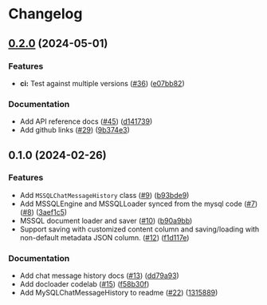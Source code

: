 # Changelog

## [0.2.0](https://github.com/googleapis/langchain-google-cloud-sql-mssql-python/compare/v0.1.0...v0.2.0) (2024-05-01)


### Features

* **ci:** Test against multiple versions ([#36](https://github.com/googleapis/langchain-google-cloud-sql-mssql-python/issues/36)) ([e07bb82](https://github.com/googleapis/langchain-google-cloud-sql-mssql-python/commit/e07bb826cd8106b8865b8fb332695ec822649b7a))


### Documentation

* Add API reference docs ([#45](https://github.com/googleapis/langchain-google-cloud-sql-mssql-python/issues/45)) ([d141739](https://github.com/googleapis/langchain-google-cloud-sql-mssql-python/commit/d141739089557620c598a96704582dfbce039b7e))
* Add github links ([#29](https://github.com/googleapis/langchain-google-cloud-sql-mssql-python/issues/29)) ([9b374e3](https://github.com/googleapis/langchain-google-cloud-sql-mssql-python/commit/9b374e3963b25f26121b32dd83652f4d830f1437))

## 0.1.0 (2024-02-26)


### Features

* Add `MSSQLChatMessageHistory` class ([#9](https://github.com/googleapis/langchain-google-cloud-sql-mssql-python/issues/9)) ([b93bde9](https://github.com/googleapis/langchain-google-cloud-sql-mssql-python/commit/b93bde96bd46beca22786f33b83efa5918f717ee))
* Add MSSQLEngine and MSSQLLoader synced from the mysql code ([#7](https://github.com/googleapis/langchain-google-cloud-sql-mssql-python/issues/7)) ([#8](https://github.com/googleapis/langchain-google-cloud-sql-mssql-python/issues/8)) ([3aef1c5](https://github.com/googleapis/langchain-google-cloud-sql-mssql-python/commit/3aef1c5678c6c5906a9d5ddf054e74d991035cb2))
* MSSQL document loader and saver ([#10](https://github.com/googleapis/langchain-google-cloud-sql-mssql-python/issues/10)) ([b90a9bb](https://github.com/googleapis/langchain-google-cloud-sql-mssql-python/commit/b90a9bb32c46eba7d99b95e911fe94b3040e426c))
* Support saving with customized content column and saving/loading with non-default metadata JSON column.  ([#12](https://github.com/googleapis/langchain-google-cloud-sql-mssql-python/issues/12)) ([f1d117e](https://github.com/googleapis/langchain-google-cloud-sql-mssql-python/commit/f1d117e788df265715ca497720672c50f39846ec))


### Documentation

* Add chat message history docs ([#13](https://github.com/googleapis/langchain-google-cloud-sql-mssql-python/issues/13)) ([dd79a93](https://github.com/googleapis/langchain-google-cloud-sql-mssql-python/commit/dd79a93b05746b937b5fba1b65e1877f8205ec7f))
* Add docloader codelab ([#15](https://github.com/googleapis/langchain-google-cloud-sql-mssql-python/issues/15)) ([f58b30f](https://github.com/googleapis/langchain-google-cloud-sql-mssql-python/commit/f58b30f8294e408007ff24765e134398810896bc))
* Add MySQLChatMessageHistory to readme ([#22](https://github.com/googleapis/langchain-google-cloud-sql-mssql-python/issues/22)) ([1315889](https://github.com/googleapis/langchain-google-cloud-sql-mssql-python/commit/1315889899ec4ba8dd8c4b34316cfadf24a6fd46))
